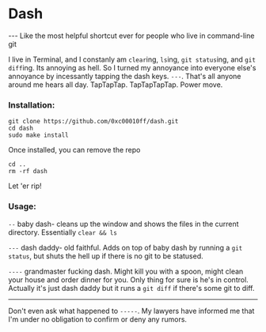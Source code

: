 # Dash
--- Like the most helpful shortcut ever for people who live in command-line git

I live in Terminal, and I constanly am `clear`ing, `ls`ing, `git status`ing, and `git diff`ing. Its annoying as hell.
So I turned my annoyance into everyone else's annoyance by incessantly tapping the dash keys. `---`. That's all anyone around me hears all day. TapTapTap. TapTapTapTap. Power move. 

### Installation:
```
git clone https://github.com/0xc00010ff/dash.git
cd dash
sudo make install
```
Once installed, you can remove the repo
```
cd ..
rm -rf dash
```
Let 'er rip!

### Usage: 
`--` baby dash- cleans up the window and shows the files in the current directory. Essentially `clear && ls`

`---` dash daddy- old faithful. Adds on top of baby dash by running a `git status`, but shuts the hell up if there is no git to be statused.

`----` grandmaster fucking dash. Might kill you with a spoon, might clean your house and order dinner for you. Only thing for sure is he's in control. Actually it's just dash daddy but it runs a `git diff` if there's some git to diff.

---

Don't even ask what happened to `-----`. My lawyers have informed me that I'm under no obligation to confirm or deny any rumors.
